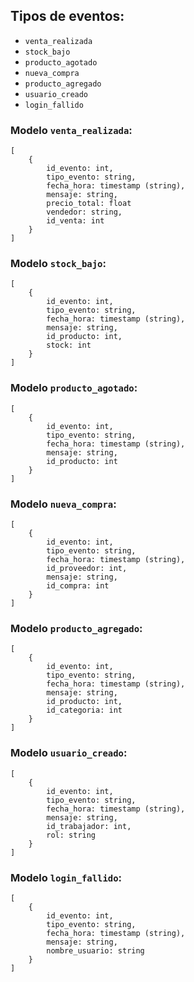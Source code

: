 ## Tipos de eventos:
- `venta_realizada`
- `stock_bajo`
- `producto_agotado`
- `nueva_compra`
- `producto_agregado`
- `usuario_creado`
- `login_fallido`

### Modelo `venta_realizada`:
```
[
    {
        id_evento: int,
        tipo_evento: string,
        fecha_hora: timestamp (string),
        mensaje: string,
        precio_total: float
        vendedor: string,
        id_venta: int
    }
]
```
### Modelo `stock_bajo`:
```
[
    {
        id_evento: int,
        tipo_evento: string,
        fecha_hora: timestamp (string),
        mensaje: string, 
        id_producto: int,
        stock: int 
    }
]
```
### Modelo `producto_agotado`:
```
[
    {
        id_evento: int,
        tipo_evento: string,
        fecha_hora: timestamp (string),
        mensaje: string,
        id_producto: int
    }
]
```
### Modelo `nueva_compra`:
```
[
    {
        id_evento: int,
        tipo_evento: string,
        fecha_hora: timestamp (string),
        id_proveedor: int,
        mensaje: string,
        id_compra: int
    }
]
```
### Modelo `producto_agregado`:
```
[
    {
        id_evento: int,
        tipo_evento: string,
        fecha_hora: timestamp (string),
        mensaje: string,
        id_producto: int,
        id_categoria: int
    }
]
```
### Modelo `usuario_creado`:
```
[
    {
        id_evento: int,
        tipo_evento: string,
        fecha_hora: timestamp (string),
        mensaje: string,
        id_trabajador: int,
        rol: string
    }
]
```
### Modelo `login_fallido`:
```
[
    {
        id_evento: int,
        tipo_evento: string,
        fecha_hora: timestamp (string),
        mensaje: string,
        nombre_usuario: string
    }
]
```